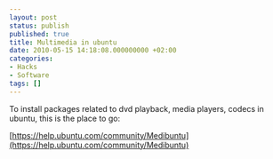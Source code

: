 ```yaml
---
layout: post
status: publish
published: true
title: Multimedia in ubuntu
date: 2010-05-15 14:18:08.000000000 +02:00
categories:
- Hacks
- Software
tags: []
---
```

To install packages related to dvd playback, media players, codecs in ubuntu, this is the place to go:

[https://help.ubuntu.com/community/Medibuntu](https://help.ubuntu.com/community/Medibuntu)
